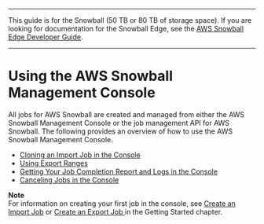 --------

This guide is for the Snowball \(50 TB or 80 TB of storage space\)\. If you are looking for documentation for the Snowball Edge, see the [AWS Snowball Edge Developer Guide](http://docs.aws.amazon.com/snowball/latest/developer-guide/whatisedge.html)\.

--------

# Using the AWS Snowball Management Console<a name="using-console"></a>

All jobs for AWS Snowball are created and managed from either the AWS Snowball Management Console or the job management API for AWS Snowball\. The following provides an overview of how to use the AWS Snowball Management Console\.


+ [Cloning an Import Job in the Console](clonejob.md)
+ [Using Export Ranges](ranges.md)
+ [Getting Your Job Completion Report and Logs in the Console](report.md)
+ [Canceling Jobs in the Console](canceljob.md)

**Note**  
For information on creating your first job in the console, see [Create an Import Job](create-import-job.md) or [Create an Export Job ](create-export-job.md) in the Getting Started chapter\.